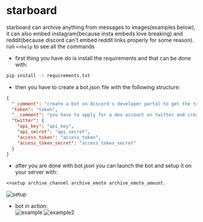 # starboard
starboard can archive anything from messages to images(examples below), it can also embed instagram(because insta embeds love breaking) and reddit(because discord can't embed reddit links properly for some reason).  
run `<>help` to see all the commands
 - first thing you have do is install the requirements and that can be done with:  
```bash
pip install -r requirements.txt
```
 - then you have to create a bot.json file with the following structure:  
```json
{
  "_comment": "create a bot on discord's developer portal to get the token",
  "token": "token",
  "__comment": "you have to apply for a dev account on twitter and create an app to get these keys",
  "twitter": {
    "api_key": "api_key",
    "api_secret": "api_secret",
    "access_token": "access_token",
    "access_token_secret": "access_token_secret"
  }
}
```
 - after you are done with bot.json you can launch the bot and setup it on your server with:
```
<>setup archive_channel archive_emote archive_emote_amount.
```
![setup](https://i.imgur.com/xaPK1wz.png)  

 - bot in action:  
![example](https://i.imgur.com/IcjSd5J.png)
![example2](https://i.imgur.com/nCdA5Ju.png)
